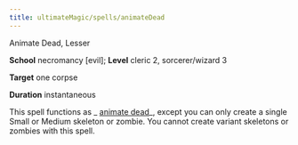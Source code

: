 ```yaml
---
title: ultimateMagic/spells/animateDead
---
```

Animate Dead, Lesser

**School** necromancy [evil]; **Level** cleric 2, sorcerer/wizard 3

**Target** one corpse

**Duration** instantaneous

This spell functions as _ [animate dead](spells/animateDead.md#_animate-dead)_, except you can only create a single Small or Medium skeleton or zombie. You cannot create variant skeletons or zombies with this spell.

